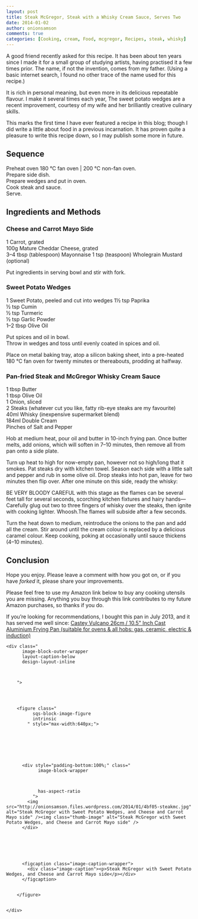 ```yaml
---
layout: post
title: Steak McGregor, Steak with a Whisky Cream Sauce, Serves Two
date: 2014-01-02
author: onionsamson
comments: true
categories: [Cooking, cream, Food, mcgregor, Recipes, steak, whisky]
---
```

<p>A good friend recently asked for this recipe. It has been about ten years since I made it for a small group of studying artists, having practised it a few times prior. The name, if not the invention, comes from my father. (Using a basic internet search, I found no other trace of the name used for this recipe.)</p>

<p>It is rich in personal meaning, but even more in its delicious repeatable flavour. I make it several times each year, The sweet potato wedges are a recent improvement, courtesy of my wife and her brilliantly creative culinary skills.</p>

<p>This marks the first time I have ever featured a recipe in this blog; though I did write a little about food in a previous incarnation. It has proven quite a pleasure to write this recipe down, so I may publish some more in future. </p>

<h2 id="sequence">Sequence</h2>

<p>Preheat oven 180 ℃ fan oven | 200 ℃ non-fan oven. <br />
Prepare side dish. <br />
Prepare wedges and put in oven. <br />
Cook steak and sauce. <br />
Serve.</p>

<h2 id="ingredientsandmethods">Ingredients and Methods</h2>

<h3 id="cheeseandcarrotmayoside">Cheese and Carrot Mayo Side</h3>

<p>1 Carrot, grated <br />
100g Mature Cheddar Cheese, grated <br />
3–4 tbsp (tablespoon) Mayonnaise
1 tsp (teaspoon) Wholegrain Mustard (optional) </p>

<p>Put ingredients in serving bowl and stir with fork.</p>

<h3 id="sweetpotatowedges">Sweet Potato Wedges</h3>

<p>1 Sweet Potato, peeled and cut into wedges
1½ tsp Paprika <br />
½ tsp Cumin <br />
½ tsp Turmeric <br />
½ tsp Garlic Powder <br />
1–2 tbsp Olive Oil</p>

<p>Put spices and oil in bowl. <br />
Throw in wedges and toss until evenly coated in spices and oil.</p>

<p>Place on metal baking tray, atop a silicon baking sheet, into a pre-heated 180 ℃ fan oven for twenty minutes or thereabouts, prodding at halfway.  </p>

<h3 id="panfriedsteakandmcgregorwhiskycreamsauce">Pan-fried Steak and McGregor Whisky Cream Sauce</h3>

<p>1 tbsp Butter <br />
1 tbsp Olive Oil <br />
1 Onion, sliced <br />
2 Steaks (whatever cut you like, fatty rib-eye steaks are my favourite) <br />
40ml Whisky (inexpensive supermarket blend) <br />
184ml Double Cream <br />
Pinches of Salt and Pepper</p>

<p>Hob at medium heat, pour oil and butter in 10-inch frying pan. Once butter melts, add onions, which will soften in 7–10 minutes, then remove all from pan onto a side plate.</p>

<p>Turn up heat to high for now-empty pan, however not so high/long that it smokes. Pat steaks dry with kitchen towel. Season each side with a little salt and pepper and rub in some olive oil. Drop steaks into hot pan, leave for two minutes then flip over. After one minute on this side, ready the whisky:</p>

<p>BE VERY BLOODY CAREFUL with this stage as the flames can be several feet tall for several seconds, scorching kitchen fixtures and hairy hands—Carefully glug out two to three fingers of whisky over the steaks, then ignite with cooking lighter. Whoosh.The flames will subside after a few seconds.</p>

<p>Turn the heat down to medium, reintroduce the onions to the pan and add all the cream. Stir around until the cream colour is replaced by a delicious caramel colour. Keep cooking, poking at occasionally until sauce thickens (4–10 minutes).</p>

<h2 id="conclusion">Conclusion</h2>

<p>Hope you enjoy. Please leave a comment with how you got on, or if you have <em>forked</em> it, please share your improvements.</p>

<p>Please feel free to use my Amazon link below to buy any cooking utensils you are missing. Anything you buy through this link contributes to my future Amazon purchases, so thanks if you do.</p>

<p>If you’re looking for recommendations, I bought this pan in July 2013, and it has served me well since: <a href="http://www.amazon.co.uk/gp/product/B006DJTXT6/ref=as_li_ss_tl?ie=UTF8&amp;camp=1634&amp;creative=19450&amp;creativeASIN=B006DJTXT6&amp;linkCode=as2&amp;tag=ibsimpson-21">Castey Vulcano 26cm / 10.5" Inch Cast Aluminium Frying Pan (suitable for ovens &amp; all hobs: gas, ceramic, electric &amp; induction)</a><img src="http://ir-uk.amazon-adsystem.com/e/ir?t=ibsimpson-21&amp;l=as2&amp;o=2&amp;a=B006DJTXT6" width="1" height="1" border="0" alt="" style="border:none !important;margin:0!important;" /></p>







 

  
  
    <div class="
          image-block-outer-wrapper
          layout-caption-below
          design-layout-inline
          
          
          
        ">

      

      
        <figure class="
              sqs-block-image-figure
              intrinsic
            " style="max-width:640px;">
          
        
        

        
          
            
          <div style="padding-bottom:100%;" class="
                image-block-wrapper
                
          
        
                has-aspect-ratio
              ">
            <img src="http://onionsamson.files.wordpress.com/2014/01/4bf05-steakmc.jpg" alt="Steak McGregor with Sweet Potato Wedges, and Cheese and Carrot Mayo side" /><img class="thumb-image" alt="Steak McGregor with Sweet Potato Wedges, and Cheese and Carrot Mayo side" />
          </div>
        
          
        

        
          
          <figcaption class="image-caption-wrapper">
            <div class="image-caption"><p>Steak McGregor with Sweet Potato Wedges, and Cheese and Carrot Mayo side</p></div>
          </figcaption>
        
      
        </figure>
      

    </div>
